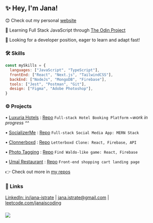 ## ✨ Hey, I'm Jana!

😊 Check out my personal [website](https://www.janaistrate.com/) 
 
🥰 Learning Full Stack JavaScript through [The Odin Project](https://www.theodinproject.com/) 

👀 Looking for a developer position, eager to learn and adapt fast!

### 🛠  Skills

```javascript 
const mySkills = {
  languages: ["JavaScript", "TypeScript"],
  frontEnd: ["React", "Next.js", "TailwindCSS"],
  backEnd: ["NodeJs", "MongoDB", "Firebase"],
  tools: ["Jest", "Postman", "Git"],
  design: ["Figma", "Adobe Photoshop"],
}
```

### ⚙️ Projects

• [Luxuria Hotels](https://github.com/janaiscoding/luxuria-hotel) : [Repo](https://github.com/janaiscoding/luxuria-hotel) `Full-stack Hotel Booking Platform` *~work in progress ^^* 
 
• [SocializerMe](https://socializerme.vercel.app/) : [Repo](https://github.com/janaiscoding/socializer) `Full-stack Social Media App: MERN Stack`
 
• [Clonnerboxd](https://clonnerboxd.web.app/) : [Repo](https://github.com/janaiscoding/letterboxd-clone) `Letterboxd Clone: React, Firebase, API` 
 
• [Photo Tagging](https://a-photo-tagging-app.web.app/) : [Repo](https://github.com/janaiscoding/photo-tagging-app) `Find Waldo-like game: React, Firebase` 
 
• [Umaī Restaurant](https://umai-restaurant.web.app/) : [Repo](https://github.com/janaiscoding/shopping-cart) `Front-end shopping cart landing page`

👉 Check out more in [my repos](https://github.com/janaiscoding?tab=repositories)

### 🔗 Links
[LinkedIn: in/jana-istrate](https://www.linkedin.com/in/jana-istrate/) | [jana.istrate@gmail.com](mailto:jana.istrate@gmail.com) | [leetcode.com/janaiscoding](https://leetcode.com/janaiscoding/)


### 
![](https://komarev.com/ghpvc/?username=janaiscoding&style=for-the-badge)

